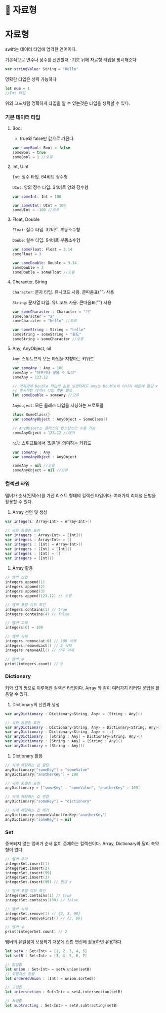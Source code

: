 # 📑 자료형

# 자료형

swift는 데이터 타입에 엄격한 언어이다.

기본적으로 변수나 상수를 선언할때 `:`기호 뒤에 자료형 타입을 명시해준다.

```swift
var stringValue: String = "Hello"
```

명확한 타입은 생략 가능하다

```swift
let num = 1
//Int 타입
```

위의 코드처럼 명확하게 타입을 알 수 있는것은 타입을 생략할 수 있다.

### 기본 데이터 타입

1. Bool

   - true와 false만 값으로 가진다.

   ```swift
   var someBool: Bool = false
   someBool = true
   someBool = 1 //오류
   ```

2. Int, UInt

   `Int`: 정수 타입. 64비트 정수형

   `UInt`: 양의 정수 타입. 64비트 양의 정수형

   ```swift
   var someInt: Int = 100
   
   var someUInt: UInt = 100
   someUInt = -100 //오류
   ```

3. Float, Double

   `Float`: 실수 타입. 32비트 부동소수형

   `Doube`: 실수 타입. 64비트 부동소수형

   ```swift
   var someFloat: Float = 3.14
   someFloat = 3
   
   var someDouble: Double = 3.14
   someDouble = 3
   someDouble = someFloat //오류
   ```

4. Character, String

   `Character`: 문자 타입. 유니코드 사용. 큰따옴표(””) 사용

   `String`: 문자열 타입. 유니코드 사용. 큰따옴표(””) 사용

   ```swift
   var someCharacter : Character = "가"
   someCharacter = "a"
   someCharacter = "hello" //오류
   
   var someString : String = "hello"
   someString = someString + "월드"
   someString = someCharacter //오류
   ```

5. Any, AnyObject, nil

   `Any`: 스위트프의 모든 타입을 지칭하는 키워드

   ```swift
   var someAny : Any = 100
   someAny = "아무거나 넣을 수 있다"
   someAny = 123.12
   
   // 마지막에 Double 타입의 값을 넣었더라도 Any는 Double이 아니기 때문에 할당 x
   // 명시적인 데이터 타입 변환 필요
   let someDouble = someAny //오류
   ```

   `Anyobject`: 모든 클래스 타입을 지칭하는 프로토콜

   ```swift
   class SomeClass{}
   var someAnyObject : AnyObject = SomeClass()
   
   // AnyObject는 클래스의 인스턴스만 수용 가능
   someAnyObject = 123.12 //에러
   ```

   `nil`: 스위프트에서 ‘없음’을 의미하는 키워드

   ```swift
   var someAny : Any
   var someAnyObject : AnyObject
   
   someAny = nil //오류
   someAnyObject = nil //오류
   ```

### 컬렉션 타입

맴버가 순서(인덱스)를 가진 리스트 형태의 컬렉션 타입이다. 여러가지 리터널 문법을 활용할 수 있다.

1. Array 선언 및 생성

```swift
var integers: Array<Int> = Array<Int>()

// 위와 동일한 표현
var integers : Array<Int> = [Int]()
var integers : Array<Int> = []
var integers : [Int] = Array<Int>()
var integers : [Int] = [Int]()
var integers : [Int] = []
var integers = [Int]()
```

1. Array 활용

```swift
// 멤버 삽입
integers.append(1)
integers.appned(2)
integers.appned(3)
integers.append(123.12) // 오류

// 멤버 포함 여부 확인
integers.contains(1) // true
integers.contains(4) // false

// 멤버 교체
integers[0] = 100

// 멤버 삭제
integers.remove(at:0) // 100 삭제
integers.removeLast() // 2 삭제
integers.removeAll() // 모두 삭제

// 멤버 수
print(integers.count) // 0
```

### Dictionary

키와 값의 쌍으로 이루어진 컬렉션 타입이다. Array 와 같이 여러가지 리터럴 문법을 활용할 수 있다.

1. Dictionary의 선언과 생성

```swift
var anyDictionary : Dictionary<String, Any> = [String : Any]()

// 위와 동일한 표현
var anyDictionary : Dictionary<String, Any> = Dictionary<String, Any>()
var anyDictionary : Dictionary<String, Any> = [:]
var anyDictionary : [String : Any] = Dictionary<String, Any>()
var anyDictionary : [String : Any] = [String : Any]()
var anyDictionary = [String : Any]()
```

1. Dictionary 활용

```swift
// 키에 해당하는 값 할당
anyDictionary["someKey"] = "someValue"
anyDictionary["anotherKey"] = 100

// 위와 동일한 표현
anyDictionary = ["someKey" : "someValue", "anotherKey" : 100]

// 키에 해당하는 값 변경
anyDictionary["someKey"] = "dictionary"

// 키에 해당하는 값 제거
anyDictionary.removeValue(forKey:"anotherKey")
anyDictionary["someKey"] = nil
```

### Set

중복되지 않는 맴버가 순서 없이 존재하는 컬랙션이다. Array, Dictionary와 달리 축약형이 없다.

```swift
// 멤버 추가
integerSet.insert(1)
integerSet.insert(2)
integerSet.insert(99)
integerSet.insert(3)
integerSet.insert(99) // 반영 x

// 멤버 포함 여부 확인
integerSet.contains(1) // true
integerSet.contains(100) // false

// 멤버 삭제
integerSet.remove(1) // {2, 3, 99}
integerSet.removeFirst() // {3, 99}

// 멤버 수
print(integerSet.count) // 2
```

맴버의 유일성이 보장되기 때문에 집합 연산에 활용하면 유용하다.

```swift
let setA : Set<Int> = [1, 2, 3, 4, 5]
let setB : Set<Int> = [3, 4, 5, 6, 7]

// 합집합
let union : Set<Int> = setA.union(setB)
// 오름차순 정렬
let orderedUnion : [Int] = union.sorted()

// 교집합
let intersection : Set<Int> = setA.intersection(setB)

// 차집합
let subtracting : Set<Int> = setA.subtracting(setB)
```